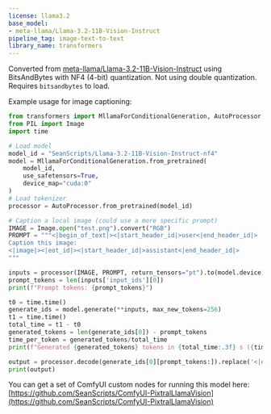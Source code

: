```yaml
---
license: llama3.2
base_model:
- meta-llama/Llama-3.2-11B-Vision-Instruct
pipeline_tag: image-text-to-text
library_name: transformers
---
```


Converted from [meta-llama/Llama-3.2-11B-Vision-Instruct](https://huggingface.co/meta-llama/Llama-3.2-11B-Vision-Instruct) using BitsAndBytes with NF4 (4-bit) quantization. Not using double quantization.
Requires `bitsandbytes` to load.

Example usage for image captioning:
```python
from transformers import MllamaForConditionalGeneration, AutoProcessor, BitsAndBytesConfig
from PIL import Image
import time

# Load model
model_id = "SeanScripts/Llama-3.2-11B-Vision-Instruct-nf4"
model = MllamaForConditionalGeneration.from_pretrained(
    model_id,
    use_safetensors=True,
    device_map="cuda:0"
)
# Load tokenizer
processor = AutoProcessor.from_pretrained(model_id)

# Caption a local image (could use a more specific prompt)
IMAGE = Image.open("test.png").convert("RGB")
PROMPT = """<|begin_of_text|><|start_header_id|>user<|end_header_id|>
Caption this image:
<|image|><|eot_id|><|start_header_id|>assistant<|end_header_id|>
"""

inputs = processor(IMAGE, PROMPT, return_tensors="pt").to(model.device)
prompt_tokens = len(inputs['input_ids'][0])
print(f"Prompt tokens: {prompt_tokens}")

t0 = time.time()
generate_ids = model.generate(**inputs, max_new_tokens=256)
t1 = time.time()
total_time = t1 - t0
generated_tokens = len(generate_ids[0]) - prompt_tokens
time_per_token = generated_tokens/total_time
print(f"Generated {generated_tokens} tokens in {total_time:.3f} s ({time_per_token:.3f} tok/s)")

output = processor.decode(generate_ids[0][prompt_tokens:]).replace('<|eot_id|>', '')
print(output)

```

You can get a set of ComfyUI custom nodes for running this model here:
[https://github.com/SeanScripts/ComfyUI-PixtralLlamaVision](https://github.com/SeanScripts/ComfyUI-PixtralLlamaVision)